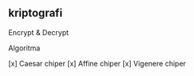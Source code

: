 ## kriptografi

<p>Encrypt & Decrypt</p>

<p>Algoritma</p>

[x] Caesar chiper
[x] Affine chiper
[x] Vigenere chiper
